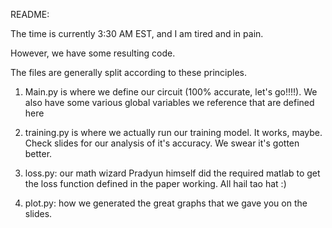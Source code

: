 README:

The time is currently 3:30 AM EST, and I am tired and in pain.

However, we have some resulting code.

The files are generally split according to these principles.

1) Main.py is where we define our circuit (100% accurate, let's go!!!!). We also have some various global variables we reference that are defined here

2) training.py is where we actually run our training model. It works, maybe. Check slides for our analysis of it's accuracy. We swear it's gotten better.

3) loss.py: our math wizard Pradyun himself did the required matlab to get the loss function defined in the paper working. All hail tao hat :)

4) plot.py: how we generated the great graphs that we gave you on the slides. 